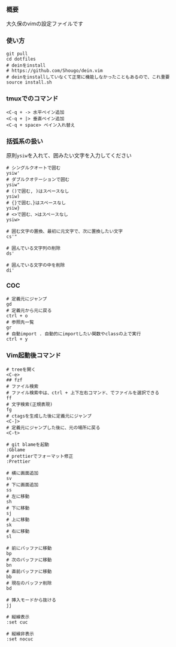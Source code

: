 ### 概要
大久保のvimの設定ファイルです

### 使い方
```
git pull
cd dotfiles
# deinをinstall
# https://github.com/Shougo/dein.vim
# deinをinstallしていなくて正常に機能しなかったこともあるので、これ重要
source install.sh
```

### tmuxでのコマンド
```
<C-q + -> 水平ペイン追加
<C-q + |> 垂直ペイン追加
<C-q + space> ペイン入れ替え

```

### 括弧系の扱い
原則`ysiw`を入れて、囲みたい文字を入力してください
```
# シングルクオートで囲む
ysiw'
# ダブルクオテーションで囲む
ysiw"
# ()で囲む, )はスペースなし
ysiw)
# {}で囲む、}はスペースなし
ysiw}
# <>で囲む、>はスペースなし
ysiw>

# 囲む文字の置換、最初に元文字で、次に置換したい文字
cs'"

# 囲んでいる文字列の削除
ds'

# 囲んでいる文字の中を削除
di'
```
### COC
```
# 定義元にジャンプ
gd
# 定義元から元に戻る
ctrl + o
# 参照先一覧
gr
# 自動import . 自動的にimportしたい関数やclassの上で実行
ctrl + y
```

### Vim起動後コマンド
```
# treeを開く
<C-e>
## fzf
# ファイル検索
# ファイル検索中は、ctrl + 上下左右コマンド、でファイルを選択できる
ff
# 文字検索(正規表現)
fg
# ctagsを生成した後に定義元にジャンプ
<C-]>
# 定義元にジャンプした後に、元の場所に戻る
<C-t>

# git blameを起動
:Gblame
# prettierでフォーマット修正
:Prettier

# 横に画面追加
sv
# 下に画面追加
ss
# 左に移動
sh
# 下に移動
sj
# 上に移動
sk
# 右に移動
sl

# 前にバッファに移動
bp
# 次のバッファに移動
bn
# 直前バッファに移動
bb
# 現在のバッファ削除
bd

# 挿入モードから抜ける
jj

# 縦線表示
:set cuc

# 縦線非表示
:set nocuc
```

